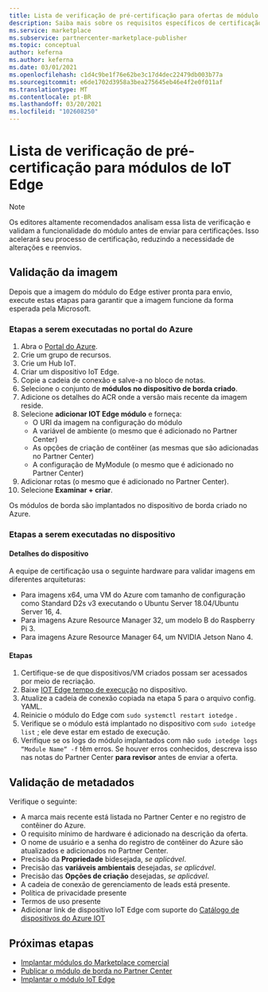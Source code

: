 ```yaml
---
title: Lista de verificação de pré-certificação para ofertas de módulo IoT Edge no Azure Marketplace
description: Saiba mais sobre os requisitos específicos de certificação para publicar IoT Edge ofertas de módulo no Azure Marketplace.
ms.service: marketplace
ms.subservice: partnercenter-marketplace-publisher
ms.topic: conceptual
author: keferna
ms.author: keferna
ms.date: 03/01/2021
ms.openlocfilehash: c1d4c9be1f76e62be3c17d4dec22479db003b77a
ms.sourcegitcommit: e6de1702d3958a3bea275645eb46e4f2e0f011af
ms.translationtype: MT
ms.contentlocale: pt-BR
ms.lasthandoff: 03/20/2021
ms.locfileid: "102608250"
---
```

# <a name="pre-certification-checklist-for-iot-edge-modules"></a>Lista de verificação de pré-certificação para módulos de IoT Edge

> [!NOTE]
> Os editores altamente recomendados analisam essa lista de verificação e validam a funcionalidade do módulo antes de enviar para certificações. Isso acelerará seu processo de certificação, reduzindo a necessidade de alterações e reenvios.

## <a name="validation-of-image"></a>Validação da imagem

Depois que a imagem do módulo do Edge estiver pronta para envio, execute estas etapas para garantir que a imagem funcione da forma esperada pela Microsoft.

### <a name="steps-to-perform-in-the-azure-portal"></a>Etapas a serem executadas no portal do Azure

1. Abra o [Portal do Azure](https://partner.microsoft.com/).
1. Crie um grupo de recursos.
1. Crie um Hub IoT.
1. Criar um dispositivo IoT Edge.
1. Copie a cadeia de conexão e salve-a no bloco de notas.
1. Selecione o conjunto de **módulos no dispositivo de borda criado**.
1. Adicione os detalhes do ACR onde a versão mais recente da imagem reside.
1. Selecione **adicionar IOT Edge módulo** e forneça:
    - O URI da imagem na configuração do módulo
    - A variável de ambiente (o mesmo que é adicionado no Partner Center)
    - As opções de criação de contêiner (as mesmas que são adicionadas no Partner Center)
    - A configuração de MyModule (o mesmo que é adicionado no Partner Center)
1. Adicionar rotas (o mesmo que é adicionado no Partner Center).
1. Selecione **Examinar + criar**.

Os módulos de borda são implantados no dispositivo de borda criado no Azure.

### <a name="steps-to-perform-on-the-device"></a>Etapas a serem executadas no dispositivo

#### <a name="device-details"></a>Detalhes do dispositivo

A equipe de certificação usa o seguinte hardware para validar imagens em diferentes arquiteturas:

- Para imagens x64, uma VM do Azure com tamanho de configuração como Standard D2s v3 executando o Ubuntu Server 18.04/Ubuntu Server 16, 4.
- Para imagens Azure Resource Manager 32, um modelo B do Raspberry Pi 3.
- Para imagens Azure Resource Manager 64, um NVIDIA Jetson Nano 4.

#### <a name="steps"></a>Etapas

1. Certifique-se de que dispositivos/VM criados possam ser acessados por meio de recriação.
1. Baixe [IOT Edge tempo de execução](https://docs.microsoft.com/azure/iot-edge/how-to-install-iot-edge) no dispositivo.
1. Atualize a cadeia de conexão copiada na etapa 5 para o arquivo config. YAML.
1. Reinicie o módulo do Edge com `sudo systemctl restart iotedge` .
1. Verifique se o módulo está implantado no dispositivo com `sudo iotedge list` ; ele deve estar em estado de execução.
1. Verifique se os logs do módulo implantados com não `sudo iotedge logs “Module Name“ -f` têm erros. Se houver erros conhecidos, descreva isso nas notas do Partner Center **para revisor** antes de enviar a oferta.

## <a name="metadata-validation"></a>Validação de metadados

Verifique o seguinte:

- A marca mais recente está listada no Partner Center e no registro de contêiner do Azure.
- O requisito mínimo de hardware é adicionado na descrição da oferta.
- O nome de usuário e a senha do registro de contêiner do Azure são atualizados e adicionados no Partner Center.
- Precisão da **Propriedade** bidesejada, *se aplicável*.
- Precisão das **variáveis ambientais** desejadas, *se aplicável*.
- Precisão das **Opções de criação** desejadas, *se aplicável*.
- A cadeia de conexão de gerenciamento de leads está presente.
- Política de privacidade presente
- Termos de uso presente
- Adicionar link de dispositivo IoT Edge com suporte do [Catálogo de dispositivos do Azure IOT](https://devicecatalog.azure.com/devices?certificationBadgeTypes=IoTEdgeCompatible) 

## <a name="next-steps"></a>Próximas etapas

- [Implantar módulos do Marketplace comercial](https://docs.microsoft.com/azure/iot-edge/how-to-deploy-modules-portal#deploy-from-azure-marketplace)
- [Publicar o módulo de borda no Partner Center](https://docs.microsoft.com/azure/marketplace/partner-center-portal/azure-iot-edge-module-creation)
- [Implantar o módulo IoT Edge](https://docs.microsoft.com/azure/iot-edge/quickstart-linux)  

